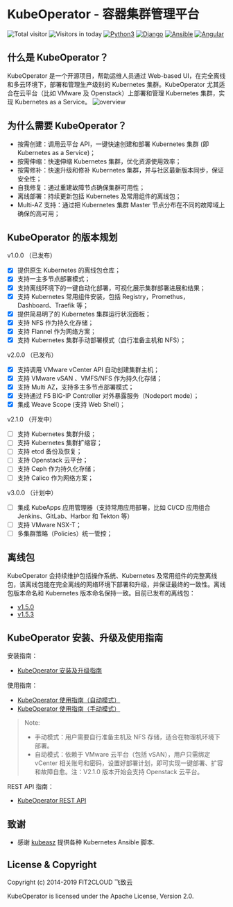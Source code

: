 # KubeOperator - 容器集群管理平台

![Total visitor](https://visitor-count-badge.herokuapp.com/total.svg?repo_id=kubeoperator)
![Visitors in today](https://visitor-count-badge.herokuapp.com/today.svg?repo_id=kubeoperator)
[![Python3](https://img.shields.io/badge/python-3.6-green.svg?style=plastic)](https://www.python.org/)
[![Django](https://img.shields.io/badge/django-2.1-brightgreen.svg?style=plastic)](https://www.djangoproject.com/)
[![Ansible](https://img.shields.io/badge/ansible-2.6.5-blue.svg?style=plastic)](https://www.ansible.com/)
[![Angular](https://img.shields.io/badge/angular-7.0.4-red.svg?style=plastic)](https://www.angular.cn/)

## 什么是 KubeOperator？

KubeOperator 是一个开源项目，帮助运维人员通过 Web-based UI，在完全离线和多云环境下，部署和管理生产级别的 Kubernetes 集群。KubeOperator 尤其适合在云平台（比如 VMware 及 Openstack）上部署和管理 Kubernetes 集群，实现 Kubernetes as a Service。
![overview](https://github.com/KubeOperator/KubeOperator/blob/master/docs/images/KubeOperator.jpeg?raw=true)

## 为什么需要 KubeOperator？

-  按需创建：调用云平台 API，一键快速创建和部署 Kubernetes 集群 (即 Kubernetes as a Service)；
-  按需伸缩：快速伸缩 Kubernetes 集群，优化资源使用效率；
-  按需修补：快速升级和修补 Kubernetes 集群，并与社区最新版本同步，保证安全性；
-  自我修复：通过重建故障节点确保集群可用性；
-  离线部署：持续更新包括 Kubernetes 及常用组件的离线包；
-  Multi-AZ 支持：通过把 Kubernetes 集群 Master 节点分布在不同的故障域上确保的高可用；

## KubeOperator 的版本规划

 v1.0.0 （已发布）

- [x] 提供原生 Kubernetes 的离线包仓库；
- [x] 支持一主多节点部署模式；
- [x] 支持离线环境下的一键自动化部署，可视化展示集群部署进展和结果；
- [x] 支持 Kubernetes 常用组件安装，包括 Registry，Promethus，Dashboard、Traefik 等；
- [x] 提供简易明了的 Kubernetes 集群运行状况面板；
- [x] 支持 NFS 作为持久化存储；
- [x] 支持 Flannel 作为网络方案；
- [x] 支持 Kubernetes 集群手动部署模式（自行准备主机和 NFS）；

 v2.0.0 （已发布）

- [x] 支持调用 VMware vCenter API 自动创建集群主机；
- [x] 支持 VMware vSAN 、VMFS/NFS 作为持久化存储；
- [x] 支持 Multi AZ，支持多主多节点部署模式；
- [x] 支持通过 F5 BIG-IP Controller 对外暴露服务（Nodeport mode）；
- [x] 集成 Weave Scope (支持 Web Shell)；

 v2.1.0 （开发中）
 
- [ ] 支持 Kubernetes 集群升级；
- [ ] 支持 Kubernetes 集群扩缩容；
- [ ] 支持 etcd 备份及恢复；
- [ ] 支持 Openstack 云平台；
- [ ] 支持 Ceph 作为持久化存储；
- [ ] 支持 Calico 作为网络方案；

 v3.0.0 （计划中）

- [ ] 集成 KubeApps 应用管理器（支持常用应用部署，比如 CI/CD 应用组合 Jenkins、GitLab、Harbor 和 Tekton 等）
- [ ] 支持 VMware NSX-T；
- [ ] 多集群策略（Policies）统一管控；

## 离线包

KubeOperator 会持续维护包括操作系统、Kubernetes 及常用组件的完整离线包，该离线包能在完全离线的网络环境下部署和升级，并保证最终的一致性。离线包版本命名和 Kubernetes 版本命名保持一致。目前已发布的离线包：

- [v1.5.0](https://github.com/KubeOperator/KubeOperator/tree/master/offline-package/v1.5.0)
- [v1.5.3](https://github.com/KubeOperator/KubeOperator/blob/master/offline-package/v1.5.3)
 
 ## KubeOperator 安装、升级及使用指南

安装指南：
- [KubeOperator 安装及升级指南](https://github.com/KubeOperator/KubeOperator/blob/master/docs/install-1.md)

使用指南：
- [KubeOperator 使用指南（自动模式）](https://github.com/KubeOperator/KubeOperator/blob/master/docs/user-guide-2.md)
- [KubeOperator 使用指南（手动模式）](https://github.com/KubeOperator/KubeOperator/blob/master/docs/user-guide-1.md)

> Note:
> - 手动模式：用户需要自行准备主机及 NFS 存储，适合在物理机环境下部署。
> - 自动模式：依赖于 VMware 云平台（包括 vSAN），用户只需绑定 vCenter 相关账号和密码，设置好部署计划，即可实现一键部署、扩容和故障自愈。注：V2.1.0 版本开始会支持 Openstack 云平台。

REST API 指南：
- [KubeOperator REST API](https://github.com/KubeOperator/KubeOperator/blob/master/docs/restapi.md)

## 致谢

- 感谢 [kubeasz](https://github.com/easzlab/kubeasz) 提供各种 Kubernetes Ansible 脚本.

## License & Copyright

Copyright (c) 2014-2019 FIT2CLOUD 飞致云

KubeOperator is licensed under the Apache License, Version 2.0.
